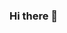 ### Hi there 👋

<!--
I'm Cam, a Sophomore at UMass Lowell studying Computer Science.

# Skills
C++/C
Python
MIPS / x86 Assembly Language


Here are some ideas to get you started:

- 🔭 I’m currently working on ...
- 🌱 I’m currently learning ...
- 👯 I’m looking to collaborate on ...
- 🤔 I’m looking for help with ...
- 💬 Ask me about ...
- 📫 How to reach me: ...
- 😄 Pronouns: ...
- ⚡ Fun fact: ...
-->
